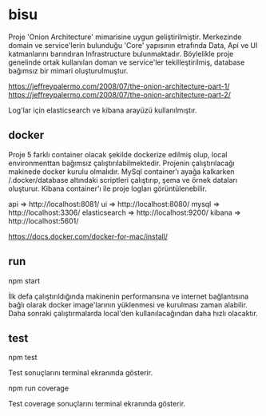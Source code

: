 # bisu

Proje 'Onion Architecture' mimarisine uygun geliştirilmiştir. Merkezinde domain ve service'lerin bulunduğu 'Core' yapısının etrafında Data, Api ve UI katmanlarını barındıran Infrastructure bulunmaktadır. Böylelikle proje genelinde ortak kullanılan doman ve service'ler tekilleştirilmiş, database bağımsız bir mimari oluşturulmuştur.

https://jeffreypalermo.com/2008/07/the-onion-architecture-part-1/
https://jeffreypalermo.com/2008/07/the-onion-architecture-part-2/

Log'lar için elasticsearch ve kibana arayüzü kullanılmıştır. 

## docker

Proje 5 farklı container olacak şekilde dockerize edilmiş olup, local environmenttan bağımsız çalıştırılabilmektedir. Projenin çalıştırılacağı makinede docker kurulu olmalıdır.
MySql container'ı ayağa kalkarken /.docker/database altındaki scriptleri çalıştırıp, şema ve örnek dataları oluşturur.
Kibana container'ı ile proje logları görüntülenebilir. 

api => http://localhost:8081/
ui => http://localhost:8080/
mysql => http://localhost:3306/
elasticsearch => http://localhost:9200/
kibana => http://localhost:5601/

https://docs.docker.com/docker-for-mac/install/

## run

npm start 

İlk defa çalıştırıldığında makinenin performansına ve internet bağlantısına bağlı olarak docker image'larının yüklenmesi ve kurulması zaman alabilir. Daha sonraki çalıştırmalarda local'den kullanılacağından daha hızlı olacaktır. 

## test 

npm test 

Test sonuçlarını terminal ekranında gösterir. 

npm run coverage

Test coverage sonuçlarını terminal ekranında gösterir. 


